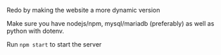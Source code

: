 Redo by making the website a more dynamic version

Make sure you have nodejs/npm, mysql/mariadb (preferably) as well as python with dotenv.

Run `npm start` to start the server